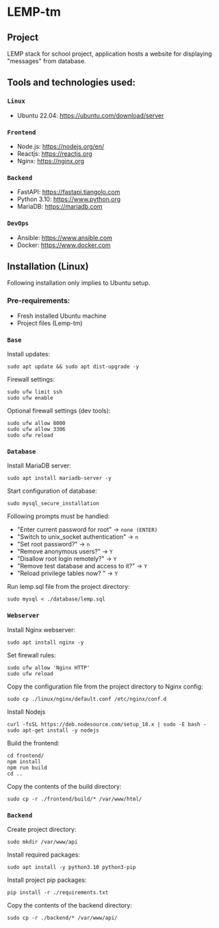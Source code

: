 # LEMP-tm

## Project
LEMP stack for school project, application hosts a website for displaying "messages" from database.

## Tools and technologies used:
### `Linux`
* Ubuntu 22.04: https://ubuntu.com/download/server
### `Frontend`
* Node.js: https://nodejs.org/en/
* Reactjs: https://reactjs.org
* Nginx: https://nginx.org
### `Backend`
* FastAPI: https://fastapi.tiangolo.com
* Python 3.10: https://www.python.org
* MariaDB: https://mariadb.com
### `DevOps`
* Ansible: https://www.ansible.com
* Docker: https://www.docker.com

## Installation (Linux)
Following installation only implies to Ubuntu setup.
### Pre-requirements:
* Fresh installed Ubuntu machine
* Project files (Lemp-tm)
### `Base`
Install updates:
```console
sudo apt update && sudo apt dist-upgrade -y
```
Firewall settings:
```console
sudo ufw limit ssh
sudo ufw enable
```
Optional firewall settings (dev tools):
```console
sudo ufw allow 8000
sudo ufw allow 3306
sudo ufw reload
```
### `Database`
Install MariaDB server:
```console
sudo apt install mariadb-server -y
```
Start configuration of database:
```console
sudo mysql_secure_installation
```
Following prompts must be handled:
* "Enter current password for root" -> `none (ENTER)`
* "Switch to unix_socket authentication" -> `n`
* "Set root password?" -> `n`
* "Remove anonymous users?" -> `Y`
* "Disallow root login remotely?" -> `Y`
* "Remove test database and access to it?" -> `Y`
* "Reload privilege tables now? " -> `Y`

Run lemp.sql file from the project directory:
```console
sudo mysql < ./database/lemp.sql
```
### `Webserver`
Install Nginx webserver:
```console
sudo apt install nginx -y
```
Set firewall rules:
```console
sudo ufw allow 'Nginx HTTP'
sudo ufw reload
```
Copy the configuration file from the project directory to Nginx config:
```console
sudo cp ./linux/nginx/default.conf /etc/nginx/conf.d
```
Install Nodejs
```console
curl -fsSL https://deb.nodesource.com/setup_18.x | sudo -E bash -
sudo apt-get install -y nodejs
```
Build the frontend:
```console
cd frontend/
npm install
npm run build
cd ..
```
Copy the contents of the build directory:
```console
sudo cp -r ./frontend/build/* /var/www/html/
```
### `Backend`
Create project directory:
```console
sudo mkdir /var/www/api
```
Install required packages:
```console
sudo apt install -y python3.10 python3-pip
```
Install project pip packages:
```console
pip install -r ./requirements.txt
```
Copy the contents of the backend directory:
```console
sudo cp -r ./backend/* /var/www/api/
```